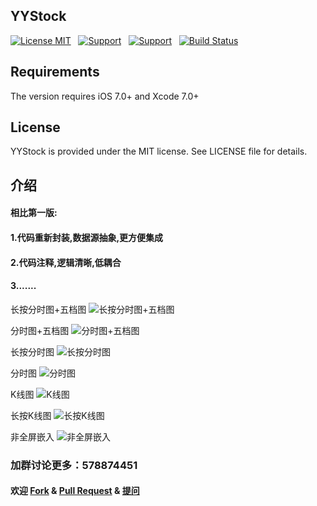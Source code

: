 ## YYStock

[![License MIT](https://img.shields.io/badge/license-MIT-green.svg?style=flat)]() &nbsp;
[![Support](https://img.shields.io/badge/support-iOS7.0+-blue.svg?style=flat)]() &nbsp;
[![Support](https://img.shields.io/badge/support-Autolayout-orange.svg?style=flatt)]() &nbsp;
[![Build Status](https://travis-ci.org/WillkYang/YYStock.svg?branch=master)](https://travis-ci.org/WillkYang/YYStock) &nbsp;

## Requirements
The version requires iOS 7.0+ and Xcode 7.0+

## License
YYStock is provided under the MIT license. See LICENSE file for details.

## 介绍
#### 相比第一版:
#### 1.代码重新封装,数据源抽象,更方便集成
#### 2.代码注释,逻辑清晰,低耦合
#### 3.......

长按分时图+五档图
![长按分时图+五档图](http://images2015.cnblogs.com/blog/784141/201610/784141-20161017233159888-557730348.png)

分时图+五档图
![分时图+五档图](http://images2015.cnblogs.com/blog/784141/201610/784141-20161017233148232-878225916.png)

长按分时图
![长按分时图](http://images2015.cnblogs.com/blog/784141/201610/784141-20161017233121404-1964273658.png)
 

分时图
![分时图](http://images2015.cnblogs.com/blog/784141/201610/784141-20161017233154295-1120327196.png)


K线图
![K线图](http://images2015.cnblogs.com/blog/784141/201610/784141-20161017233130935-1508782795.png)


长按K线图
![长按K线图](http://images2015.cnblogs.com/blog/784141/201610/784141-20161017233206029-111514556.png)


非全屏嵌入
![非全屏嵌入](http://images2015.cnblogs.com/blog/784141/201610/784141-20161017233111295-969151974.png)

### 加群讨论更多：578874451

#### 欢迎 [Fork](https://github.com/yate1996/YYStock/fork) & [Pull Request](https://github.com/yate1996/YYStock/pulls) & [提问](https://github.com/yate1996/YYStock/issues/new)
